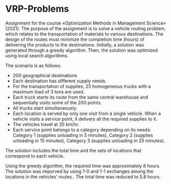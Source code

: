 # VRP-Problems

Assignment for the course «Optimization Methods in Management Science» (2021). 
The purpose of the assignment is to solve a vehicle routing problem, which relates to the transportation of materials to various destinations. 
The design of the routes must minimize the completion time (hours) of delivering the products to the destinations. 
Initially, a solution was generated through a greedy algorithm. Then, the solution was optimized using local search algorithms.

The scenario is as follows:   
*  200 geographical destinations
*  Each destination has different supply needs.
*  For the transportation of supplies, 25 homogeneous trucks with a maximum load of 3 tons are used.
*  Each truck starts its route from the same central warehouse and sequentially visits some of the 200 points.
*  All trucks start simultaneously.
*  Each location is served by only one visit from a single vehicle. When a vehicle visits a service point, it delivers all the required supplies to it.
*  The vehicles travel at 35 km/hr.
*  Each service point belongs to a category depending on its needs: Category 1 (supplies unloading in 5 minutes), Category 2 (supplies unloading in 15 minutes), Category 3 (supplies unloading in 25 minutes).

Τhe solution includes the total time and the sets of locations that correspond to each vehicle.
   
Using the greedy algorithm, the required time was approximately 8 hours. The solution was imporved by using 1-0 and 1-1 exchanges among the locations in the vehicles' routes.. The total time was reduced to 5.8 hours.  
